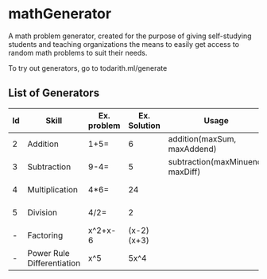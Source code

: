 # mathGenerator
A math problem generator, created for the purpose of giving self-studying students and teaching organizations the means to easily get access to random math problems to suit their needs.

To try out generators, go to todarith.ml/generate

## List of Generators

| Id   | Skill                      | Ex. problem | Ex. Solution  | Usage                            | Status      |
|------|----------------------------|-------------|---------------|----------------------------------|-------------|
| 2    | Addition                   | 1+5=        | 6             | addition(maxSum, maxAddend)      | Complete    |
| 3    | Subtraction                | 9-4=        | 5             | subtraction(maxMinuend, maxDiff) | Complete    |
| 4    | Multiplication             | 4*6=        | 24            |                                  | In Progress |
| 5    | Division                   | 4/2=        | 2             |                                  | In Progress |
| -    | Factoring                  | x^2+x-6     | (x-2)(x+3)    |                                  | Not Started |
| -    | Power Rule Differentiation | x^5         | 5x^4          |                                  | Not Started |
